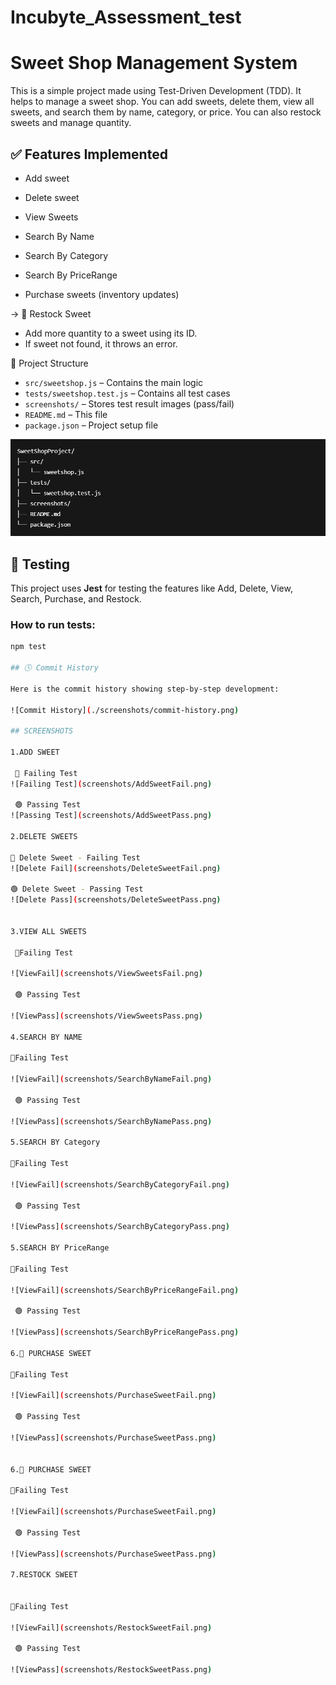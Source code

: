# Incubyte_Assessment_test
# Sweet Shop Management System

This is a simple project made using Test-Driven Development (TDD). It helps to manage a sweet shop. You can add sweets, delete them, view all sweets, and search them by name, category, or price. You can also restock sweets and manage quantity.



## ✅ Features Implemented

- Add sweet

- Delete sweet 

- View Sweets

- Search By Name

- Search By Category

- Search By PriceRange

- Purchase sweets (inventory updates)

-> 🔁 Restock Sweet

- Add more quantity to a sweet using its ID.
- If sweet not found, it throws an error.


🧱 Project Structure

- `src/sweetshop.js` – Contains the main logic
- `tests/sweetshop.test.js` – Contains all test cases
- `screenshots/` – Stores test result images (pass/fail)
- `README.md` – This file
- `package.json` – Project setup file

![Project Structure](./screenshots/project-structure.png)

## 🧪 Testing

This project uses **Jest** for testing the features like Add, Delete, View, Search, Purchase, and Restock.

### How to run tests:

```bash
npm test

## 🕓 Commit History

Here is the commit history showing step-by-step development:

![Commit History](./screenshots/commit-history.png)

## SCREENSHOTS

1.ADD SWEET

 🔴 Failing Test
![Failing Test](screenshots/AddSweetFail.png)

 🟢 Passing Test
![Passing Test](screenshots/AddSweetPass.png)

2.DELETE SWEETS

🔴 Delete Sweet - Failing Test  
![Delete Fail](screenshots/DeleteSweetFail.png)

🟢 Delete Sweet - Passing Test  
![Delete Pass](screenshots/DeleteSweetPass.png)


3.VIEW ALL SWEETS

 🔴Failing Test

![ViewFail](screenshots/ViewSweetsFail.png)

 🟢 Passing Test

![ViewPass](screenshots/ViewSweetsPass.png)

4.SEARCH BY NAME

🔴Failing Test

![ViewFail](screenshots/SearchByNameFail.png)

 🟢 Passing Test

![ViewPass](screenshots/SearchByNamePass.png)

5.SEARCH BY Category

🔴Failing Test

![ViewFail](screenshots/SearchByCategoryFail.png)

 🟢 Passing Test

![ViewPass](screenshots/SearchByCategoryPass.png)

5.SEARCH BY PriceRange

🔴Failing Test

![ViewFail](screenshots/SearchByPriceRangeFail.png)

 🟢 Passing Test

![ViewPass](screenshots/SearchByPriceRangePass.png)

6.🛒 PURCHASE SWEET

🔴Failing Test

![ViewFail](screenshots/PurchaseSweetFail.png)

 🟢 Passing Test

![ViewPass](screenshots/PurchaseSweetPass.png)


6.🛒 PURCHASE SWEET

🔴Failing Test

![ViewFail](screenshots/PurchaseSweetFail.png)

 🟢 Passing Test

![ViewPass](screenshots/PurchaseSweetPass.png)

7.RESTOCK SWEET


🔴Failing Test

![ViewFail](screenshots/RestockSweetFail.png)

 🟢 Passing Test

![ViewPass](screenshots/RestockSweetPass.png)



